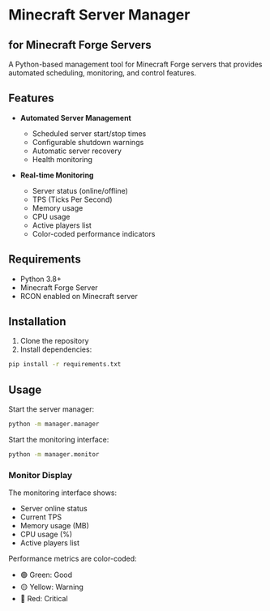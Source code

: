# Minecraft Server Manager
## for Minecraft Forge Servers

A Python-based management tool for Minecraft Forge servers that provides automated scheduling, monitoring, and control features.

## Features

- **Automated Server Management**
  - Scheduled server start/stop times
  - Configurable shutdown warnings
  - Automatic server recovery
  - Health monitoring

- **Real-time Monitoring**
  - Server status (online/offline)
  - TPS (Ticks Per Second)
  - Memory usage
  - CPU usage
  - Active players list
  - Color-coded performance indicators

## Requirements

- Python 3.8+
- Minecraft Forge Server
- RCON enabled on Minecraft server

## Installation

1. Clone the repository
2. Install dependencies:
```bash
pip install -r requirements.txt
```

## Usage
Start the server manager:
```bash
python -m manager.manager
```

Start the monitoring interface:
```bash
python -m manager.monitor
```

### Monitor Display
The monitoring interface shows:
- Server online status
- Current TPS
- Memory usage (MB)
- CPU usage (%)
- Active players list

Performance metrics are color-coded:
- 🟢 Green: Good
- 🟡 Yellow: Warning
- 🔴 Red: Critical
